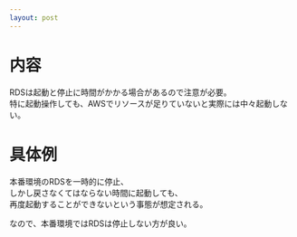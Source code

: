 ```yaml
---
layout: post
---
```


# 内容
RDSは起動と停止に時間がかかる場合があるので注意が必要。  
特に起動操作しても、AWSでリソースが足りていないと実際には中々起動しない。  

# 具体例
本番環境のRDSを一時的に停止、  
しかし戻さなくてはならない時間に起動しても、  
再度起動することができないという事態が想定される。  

なので、本番環境ではRDSは停止しない方が良い。
